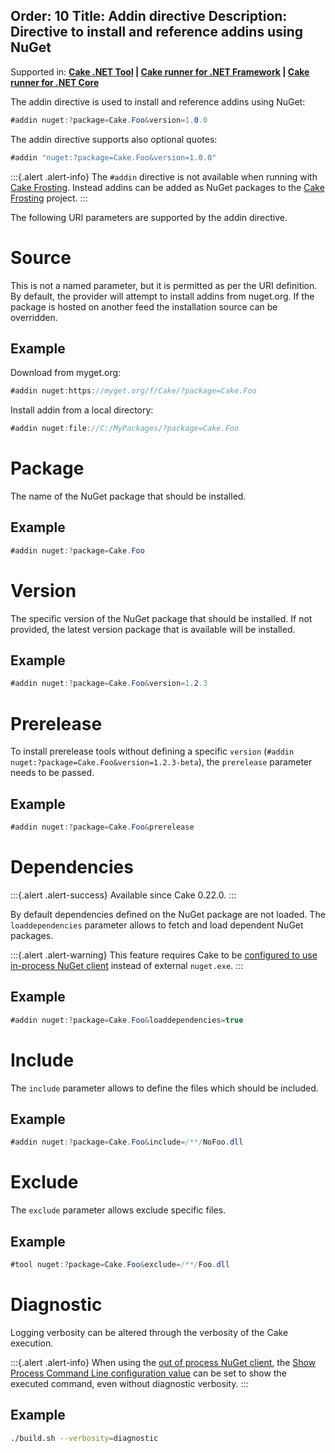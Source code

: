 Order: 10
Title: Addin directive
Description: Directive to install and reference addins using NuGet
---

Supported in: **[Cake .NET Tool] | [Cake runner for .NET Framework] | [Cake runner for .NET Core]**

The addin directive is used to install and reference addins using NuGet:

```csharp
#addin nuget:?package=Cake.Foo&version=1.0.0
```

The addin directive supports also optional quotes:

```csharp
#addin "nuget:?package=Cake.Foo&version=1.0.0"
```

:::{.alert .alert-info}
The `#addin` directive is not available when running with [Cake Frosting].
Instead addins can be added as NuGet packages to the [Cake Frosting] project.
:::

The following URI parameters are supported by the addin directive.

# Source

This is not a named parameter, but it is permitted as per the URI definition.
By default, the provider will attempt to install addins from nuget.org.
If the package is hosted on another feed the installation source can be overridden.

## Example

Download from myget.org:

```csharp
#addin nuget:https://myget.org/f/Cake/?package=Cake.Foo
```

Install addin from a local directory:

```csharp
#addin nuget:file://C:/MyPackages/?package=Cake.Foo
```

# Package

The name of the NuGet package that should be installed.

## Example

```csharp
#addin nuget:?package=Cake.Foo
```

# Version

The specific version of the NuGet package that should be installed.
If not provided, the latest version package that is available will be installed.

## Example

```csharp
#addin nuget:?package=Cake.Foo&version=1.2.3
```

# Prerelease

To install prerelease tools without defining a specific `version` (`#addin nuget:?package=Cake.Foo&version=1.2.3-beta`), the `prerelease` parameter needs to be passed.

## Example

```csharp
#addin nuget:?package=Cake.Foo&prerelease
```

# Dependencies

:::{.alert .alert-success}
Available since Cake 0.22.0.
:::

By default dependencies defined on the NuGet package are not loaded.
The `loaddependencies` parameter allows to fetch and load dependent NuGet packages.

:::{.alert .alert-warning}
This feature requires Cake to be [configured to use in-process NuGet client] instead of external `nuget.exe`.
:::

## Example

```csharp
#addin nuget:?package=Cake.Foo&loaddependencies=true
```

# Include

The `include` parameter allows to define the files which should be included.

## Example

```csharp
#addin nuget:?package=Cake.Foo&include=/**/NoFoo.dll
```

# Exclude

The `exclude` parameter allows exclude specific files.

## Example

```csharp
#tool nuget:?package=Cake.Foo&exclude=/**/Foo.dll
```

# Diagnostic

Logging verbosity can be altered through the verbosity of the Cake execution.

:::{.alert .alert-info}
When using the [out of process NuGet client], the [Show Process Command Line configuration value]
can be set to show the executed command, even without diagnostic verbosity.
:::

## Example

```bash
./build.sh --verbosity=diagnostic
```

[Cake .NET Tool]: /docs/running-builds/runners/dotnet-tool
[Cake Frosting]: /docs/running-builds/runners/cake-frosting
[Cake runner for .NET Framework]: /docs/running-builds/runners/cake-runner-for-dotnet-framework
[Cake runner for .NET Core]: /docs/running-builds/runners/cake-runner-for-dotnet-core
[configured to use in-process NuGet client]: /docs/running-builds/configuration/default-configuration-values#in-process-nuget-installation
[out of process NuGet client]: /docs/running-builds/configuration/default-configuration-values#in-process-nuget-installation
[Show Process Command Line configuration value]: /docs/running-builds/configuration/default-configuration-values#show-process-command-line
